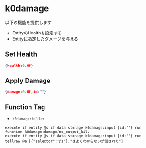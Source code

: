 # k0damage
 
以下の機能を提供します

- EntityのHealthを設定する
- Entityに指定したダメージを与える

## Set Health
```json
{health:0.0f}
```

## Apply Damage
```json
{damage:0.0f,id:""}
```

## Function Tag
- `k0damage:killed`
```mcfunction
execute if entity @s if data storage k0damage:input {id:""} run function k0damage:damage/no_output_kill
execute if entity @s if data storage k0damage:input {id:""} run tellraw @a [{"selector":"@s"},"はよくわからないが倒された"]
```
